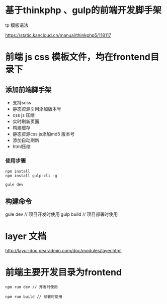 # 基于thinkphp 、gulp的前端开发脚手架



tp 模板语法

https://static.kancloud.cn/manual/thinkphp5/118117


# 前端 js css 模板文件，均在frontend目录下

## 添加前端脚手架

* 支持scss
* 静态资源引用添加版本号
* css js 压缩
* 实时刷新页面
* 构建缓存
* 静态资源css js添加md5 版本号
* 添加自动刷新
* html压缩

### 使用步骤
```
npm install 
npm install gulp-cli -g

gule dev
```


## 构建命令
gule dev  // 项目开发时使用
gulp build // 项目部署时使用



# layer 文档
http://layui-doc.pearadmin.com/doc/modules/layer.html


# 前端主要开发目录为frontend

``` 
npm run dev // 开发时使用

npm run build // 部署时使用
```